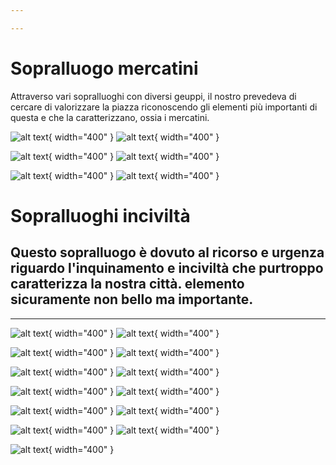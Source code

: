 ```yaml
---

---
```

# Sopralluogo mercatini
Attraverso vari sopralluoghi con diversi geuppi, il nostro prevedeva di cercare di valorizzare la piazza riconoscendo gli elementi più importanti di questa e che la caratterizzano, ossia i mercatini.

![alt text](14.jpg){ width="400" } ![alt text](15.jpg){ width="400" }


![alt text](16.jpg){ width="400" } ![alt text](17.jpg){ width="400" }



![alt text](18.jpg){ width="400" } ![alt text](19.jpg){ width="400" } 















# Sopralluoghi inciviltà 
Questo sopralluogo è dovuto al ricorso e urgenza riguardo l'inquinamento e inciviltà che purtroppo caratterizza la nostra città. elemento sicuramente non bello ma importante.
---

---

![alt text](1.jpg){ width="400" }  ![alt text](2.jpg){ width="400" }



![alt text](3.jpg){ width="400" } ![alt text](4.jpg){ width="400" }



![alt text](5.jpg){ width="400" } ![alt text](6.jpg){ width="400" }



![alt text](7.jpg){ width="400" } ![alt text](8.jpg){ width="400" }



![alt text](9.jpg){ width="400" } ![alt text](10.jpg){ width="400" }



![alt text](11.jpg){ width="400" } ![alt text](12.jpg){ width="400" }



![alt text](13.jpg){ width="400" }

